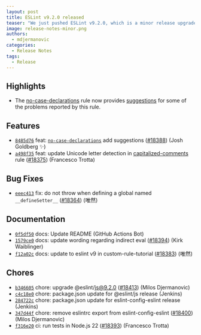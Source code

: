 ```yaml
---
layout: post
title: ESLint v9.2.0 released
teaser: "We just pushed ESLint v9.2.0, which is a minor release upgrade of ESLint. This release adds some new features and fixes several bugs found in the previous release."
image: release-notes-minor.png
authors:
  - mdjermanovic
categories:
  - Release Notes
tags:
  - Release
---
```



## Highlights

* The [no-case-declarations](/docs/latest/rules/no-case-declarations) rule now provides [suggestions](/docs/latest/use/core-concepts#rule-suggestions) for some of the problems reported by this rule.


## Features


* [`8485d76`](https://github.com/eslint/eslint/commit/8485d76134bdbd29230780fadc284c482cd1d963) feat: [`no-case-declarations`](/docs/rules/no-case-declarations) add suggestions ([#18388](https://github.com/eslint/eslint/issues/18388)) (Josh Goldberg ✨)
* [`a498f35`](https://github.com/eslint/eslint/commit/a498f35cef4df9c9f5387fafafaf482d913d5765) feat: update Unicode letter detection in [capitalized-comments](/docs/rules/capitalized-comments) rule ([#18375](https://github.com/eslint/eslint/issues/18375)) (Francesco Trotta)






## Bug Fixes


* [`eeec413`](https://github.com/eslint/eslint/commit/eeec41346738afb491958fdbf0bcf45a302ca1b7) fix: do not throw when defining a global named `__defineSetter__` ([#18364](https://github.com/eslint/eslint/issues/18364)) (唯然)




## Documentation


* [`0f5df50`](https://github.com/eslint/eslint/commit/0f5df509a4bc00cff2c62b90fab184bdf0231322) docs: Update README (GitHub Actions Bot)
* [`1579ce0`](https://github.com/eslint/eslint/commit/1579ce05cbb523cb5b04ff77fab06ba1ecd18dce) docs: update wording regarding indirect eval ([#18394](https://github.com/eslint/eslint/issues/18394)) (Kirk Waiblinger)
* [`f12a02c`](https://github.com/eslint/eslint/commit/f12a02c5749d31beefe46d2753a0d68b56f2281d) docs: update to eslint v9 in custom-rule-tutorial ([#18383](https://github.com/eslint/eslint/issues/18383)) (唯然)








## Chores


* [`b346605`](https://github.com/eslint/eslint/commit/b3466052802a1586560ad56a8128d603284d58c2) chore: upgrade @eslint/js@9.2.0 ([#18413](https://github.com/eslint/eslint/issues/18413)) (Milos Djermanovic)
* [`c4c18e0`](https://github.com/eslint/eslint/commit/c4c18e05fc866b73218dbe58b760546f39a2a620) chore: package.json update for @eslint/js release (Jenkins)
* [`284722c`](https://github.com/eslint/eslint/commit/284722ca8375c9a9e4f741bfdd78e765542da61f) chore: package.json update for eslint-config-eslint release (Jenkins)
* [`347d44f`](https://github.com/eslint/eslint/commit/347d44f96b3d9d690e4f7380029e8a5a60b2fdc7) chore: remove eslintrc export from eslint-config-eslint ([#18400](https://github.com/eslint/eslint/issues/18400)) (Milos Djermanovic)
* [`f316e20`](https://github.com/eslint/eslint/commit/f316e2009a8aa902fa447a49b6b5e560848f0711) ci: run tests in Node.js 22 ([#18393](https://github.com/eslint/eslint/issues/18393)) (Francesco Trotta)


